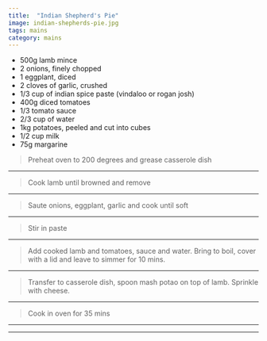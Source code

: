 ```yaml
---
title:  "Indian Shepherd's Pie"
image: indian-shepherds-pie.jpg
tags: mains
category: mains
---
```


* 500g lamb mince
* 2 onions, finely chopped
* 1 eggplant, diced
* 2 cloves of garlic, crushed
* 1/3 cup of indian spice paste (vindaloo or rogan josh)
* 400g diced tomatoes
* 1/3 tomato sauce
* 2/3 cup of water
* 1kg potatoes, peeled and cut into cubes
* 1/2 cup milk
* 75g margarine


> Preheat oven to 200 degrees and grease casserole dish

---

> Cook lamb until browned and remove

---

> Saute onions, eggplant, garlic and cook until soft

---

> Stir in paste

---

> Add cooked lamb and tomatoes, sauce and water. Bring to boil, cover with a lid and leave to simmer for 10 mins.

---

> Transfer to casserole dish, spoon mash potao on top of lamb. Sprinkle with cheese.

---

> Cook in oven for 35 mins

---


---
